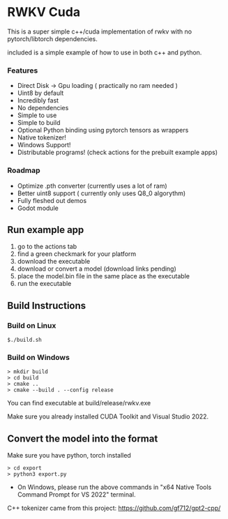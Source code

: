 # RWKV Cuda

This is a super simple c++/cuda implementation of rwkv with no pytorch/libtorch dependencies.

included is a simple example of how to use in both c++ and python.

### Features

* Direct Disk -> Gpu loading ( practically no ram needed )
* Uint8 by default
* Incredibly fast
* No dependencies
* Simple to use
* Simple to build
* Optional Python binding using pytorch tensors as wrappers
* Native tokenizer!
* Windows Support!
* Distributable programs! (check actions for the prebuilt example apps)

### Roadmap

* Optimize .pth converter (currently uses a lot of ram)
* Better uint8 support ( currently only uses Q8_0 algorythm)
* Fully fleshed out demos
* Godot module

## Run example app
1) go to the actions tab
2) find a green checkmark for your platform
3) download the executable
4) download or convert a model (download links pending)
5) place the model.bin file in the same place as the executable
6) run the executable

## Build Instructions

### Build on Linux
```
$./build.sh
```

### Build on Windows

```
> mkdir build
> cd build
> cmake ..
> cmake --build . --config release
```

You can find executable at build/release/rwkv.exe

Make sure you already installed CUDA Toolkit and Visual Studio 2022.

## Convert the model into the format

Make sure you have python, torch installed
```
> cd export
> python3 export.py
```

* On Windows, please run the above commands in "x64 Native Tools Command Prompt for VS 2022" terminal.



C++ tokenizer came from this project:
https://github.com/gf712/gpt2-cpp/
